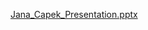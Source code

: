 [Jana_Capek_Presentation.pptx](https://github.com/jana-pocuch/Performing-Robots/files/7189835/Jana_Capek_Presentation.pptx)
